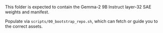 This folder is expected to contain the Gemma-2 9B Instruct layer-32 SAE weights and manifest.

Populate via `scripts/00_bootstrap_repo.sh`, which can fetch or guide you to the correct assets.
